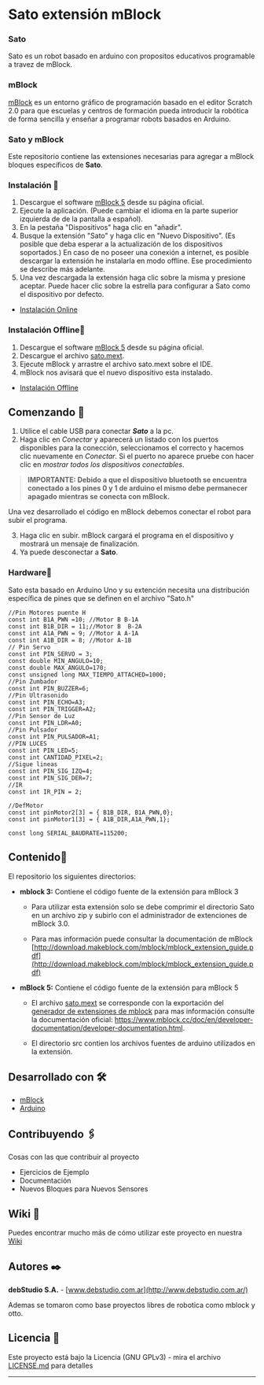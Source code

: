 # Sato extensión mBlock
### Sato 

Sato es un robot basado en arduino con propositos educativos programable a travez de mBlock.

### mBlock

[mBlock](https://www.mblock.cc/)  es un entorno gráfico de programación basado en el editor Scratch 2.0 para que escuelas y centros de formación pueda introducir la robótica de forma sencilla y enseñar a programar robots basados en Arduino.
### Sato y mBlock

 Este repositorio contiene las extensiones necesarias para agregar a mBlock bloques específicos de **Sato**.
 
### Instalación 🔧
1. Descargue el software [mBlock 5](https://www.mblock.cc/en-us/download/) desde su página oficial.
2. Ejecute la aplicación. (Puede cambiar el idioma en la parte superior izquierda de de la pantalla a español).
3. En la pestaña "Dispositivos" haga clic en "añadir".
4. Busque la extensión "Sato" y haga clic en "Nuevo Dispositivo". (Es posible que deba esperar a la actualización de los dispositivos soportados.) En caso de no poseer una conexión a internet, es posible descargar la extensión he instalarla en modo offline. Ese procedimiento se describe más adelante.
5. Una vez descargada la extensión haga clic sobre la misma y presione aceptar. Puede hacer clic sobre la estrella para configurar a Sato como el dispositivo por defecto.

- [Instalación Online](https://github.com/debstudio/Sato/wiki/Instalaci%C3%B3n-Online)


### Instalación Offline🔧

1. Descargue el software [mBlock 5](https://www.mblock.cc/en-us/download/) desde su página oficial.
2. Descargue el archivo  [sato.mext](https://github.com/debstudio/Sato/raw/master/mblock%205/sato.mext).
3. Ejecute mBlock y arrastre el archivo sato.mext sobre el IDE.
4. mBlock nos avisará que el nuevo dispositivo esta instalado.

- [Instalación Offline](https://github.com/debstudio/Sato/wiki/Instalaci%C3%B3n-Offline)

## Comenzando 🚀
1. Utilice el cable USB para conectar ***Sato*** a la pc.
2. Haga clic en *Conectar* y aparecerá un listado con los puertos disponibles para la conección, seleccionamos el correcto y hacemos clic nuevamente en *Conectar*. Si el puerto no aparece pruebe con hacer clic en *mostrar todos los dispositivos conectables*.

> **IMPORTANTE: Debido a que el dispositivo bluetooth se encuentra conectado a los pines 0 y 1 de arduino el mismo debe permanecer apagado mientras se conecta con mBlock.**

Una vez desarrollado el código en mBlock debemos conectar el robot para subir el programa.

3. Haga clic en subir. mBlock cargará el programa en el dispositivo y mostrará un mensaje de finalización.
4. Ya puede desconectar a **Sato**.


### Hardware🔧

Sato esta basado en Arduino Uno y su extención necesita una distribución específica de pines que se definen en el archivo "Sato.h"

```
//Pin Motores puente H
const int B1A_PWN =10; //Motor B B-1A
const int B1B_DIR = 11;//Motor B  B-2A
const int A1A_PWN = 9; //Motor A A-1A
const int A1B_DIR = 8; //Motor A-1B
// Pin Servo
const int PIN_SERVO = 3;
const double MIN_ANGULO=10;
const double MAX_ANGULO=170;
const unsigned long MAX_TIEMPO_ATTACHED=1000;
//Pin Zumbador
const int PIN_BUZZER=6;
//Pin Ultrasonido
const int PIN_ECHO=A3;
const int PIN_TRIGGER=A2;
//Pin Sensor de Luz
const int PIN_LDR=A0;
//Pin Pulsador
const int PIN_PULSADOR=A1;
//PIN LUCES
const int PIN_LED=5;
const int CANTIDAD_PIXEL=2;
//Sigue lineas 
const int PIN_SIG_IZQ=4;
const int PIN_SIG_DER=7;
//IR
const int IR_PIN = 2;

//DefMotor
const int pinMotor2[3] = { B1B_DIR, B1A_PWN,0};
const int pinMotor1[3] = { A1B_DIR,A1A_PWN,1};

const long SERIAL_BAUDRATE=115200;
```

## Contenido🚀

El repositorio los siguientes directorios:
- **mblock 3:** Contiene el código fuente de la extensión para mBlock 3

  - Para utilizar esta extensión solo se debe comprimir el directorio Sato en un archivo zip y subirlo con el administrador de extenciones de mBlock 3.0. 

  - Para mas información puede consultar la documentación de mBlock [http://download.makeblock.com/mblock/mblock_extension_guide.pdf](http://download.makeblock.com/mblock/mblock_extension_guide.pdf)

- **mBlock 5:** Contiene el código fuente de la extensión para mBlock 5

  - El archivo [sato.mext](https://github.com/debstudio/Sato/raw/master/mblock%205/sato.mext) se corresponde con la exportación del [generador de extensiones de mblock](https://ext.mblock.cc/) para mas información consulte la documentación oficial: https://www.mblock.cc/doc/en/developer-documentation/developer-documentation.html.
  
  - El directorio src contien los archivos fuentes de arduino utilizados en la extensión.
  

## Desarrollado con 🛠️

* [mBlock](https://www.mblock.cc/en-us/) 
* [Arduino](https://www.arduino.cc/) 


## Contribuyendo 🖇️

Cosas con las que contribuir al proyecto
- Ejercicios de Ejemplo
- Documentación
- Nuevos Bloques para Nuevos Sensores

## Wiki 📖

Puedes encontrar mucho más de cómo utilizar este proyecto en nuestra [Wiki](https://github.com/debstudio/Sato/wiki)


## Autores ✒️


**debStudio S.A.**  - [www.debstudio.com.ar](http://www.debstudio.com.ar/)

Ademas se tomaron como base proyectos libres de robotica como mblock y otto.

## Licencia 📄

Este proyecto está bajo la Licencia (GNU GPLv3) - mira el archivo [LICENSE.md](LICENSE.md) para detalles

---
